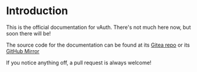 # Introduction

This is the official documentation for vAuth.
There's not much here now, but soon there will be!

The source code for the documentation can be found at its [Gitea repo](https://git.loganthe.dev/vauth/docs) or its [GitHub Mirror](https://github.com/vauthentication/docs)

If you notice anything off, a pull request is always welcome!